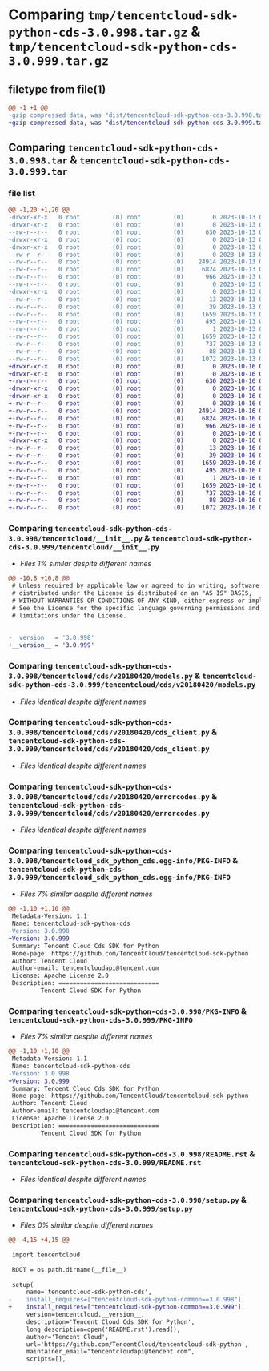 # Comparing `tmp/tencentcloud-sdk-python-cds-3.0.998.tar.gz` & `tmp/tencentcloud-sdk-python-cds-3.0.999.tar.gz`

## filetype from file(1)

```diff
@@ -1 +1 @@
-gzip compressed data, was "dist/tencentcloud-sdk-python-cds-3.0.998.tar", last modified: Fri Oct 13 00:23:10 2023, max compression
+gzip compressed data, was "dist/tencentcloud-sdk-python-cds-3.0.999.tar", last modified: Mon Oct 16 00:22:21 2023, max compression
```

## Comparing `tencentcloud-sdk-python-cds-3.0.998.tar` & `tencentcloud-sdk-python-cds-3.0.999.tar`

### file list

```diff
@@ -1,20 +1,20 @@
-drwxr-xr-x   0 root         (0) root         (0)        0 2023-10-13 00:23:10.000000 tencentcloud-sdk-python-cds-3.0.998/
-drwxr-xr-x   0 root         (0) root         (0)        0 2023-10-13 00:23:10.000000 tencentcloud-sdk-python-cds-3.0.998/tencentcloud/
--rw-r--r--   0 root         (0) root         (0)      630 2023-10-13 00:23:10.000000 tencentcloud-sdk-python-cds-3.0.998/tencentcloud/__init__.py
-drwxr-xr-x   0 root         (0) root         (0)        0 2023-10-13 00:23:10.000000 tencentcloud-sdk-python-cds-3.0.998/tencentcloud/cds/
-drwxr-xr-x   0 root         (0) root         (0)        0 2023-10-13 00:23:10.000000 tencentcloud-sdk-python-cds-3.0.998/tencentcloud/cds/v20180420/
--rw-r--r--   0 root         (0) root         (0)        0 2023-10-13 00:23:10.000000 tencentcloud-sdk-python-cds-3.0.998/tencentcloud/cds/v20180420/__init__.py
--rw-r--r--   0 root         (0) root         (0)    24914 2023-10-13 00:23:10.000000 tencentcloud-sdk-python-cds-3.0.998/tencentcloud/cds/v20180420/models.py
--rw-r--r--   0 root         (0) root         (0)     6824 2023-10-13 00:23:10.000000 tencentcloud-sdk-python-cds-3.0.998/tencentcloud/cds/v20180420/cds_client.py
--rw-r--r--   0 root         (0) root         (0)      966 2023-10-13 00:23:10.000000 tencentcloud-sdk-python-cds-3.0.998/tencentcloud/cds/v20180420/errorcodes.py
--rw-r--r--   0 root         (0) root         (0)        0 2023-10-13 00:23:10.000000 tencentcloud-sdk-python-cds-3.0.998/tencentcloud/cds/__init__.py
-drwxr-xr-x   0 root         (0) root         (0)        0 2023-10-13 00:23:10.000000 tencentcloud-sdk-python-cds-3.0.998/tencentcloud_sdk_python_cds.egg-info/
--rw-r--r--   0 root         (0) root         (0)       13 2023-10-13 00:23:10.000000 tencentcloud-sdk-python-cds-3.0.998/tencentcloud_sdk_python_cds.egg-info/top_level.txt
--rw-r--r--   0 root         (0) root         (0)       39 2023-10-13 00:23:10.000000 tencentcloud-sdk-python-cds-3.0.998/tencentcloud_sdk_python_cds.egg-info/requires.txt
--rw-r--r--   0 root         (0) root         (0)     1659 2023-10-13 00:23:10.000000 tencentcloud-sdk-python-cds-3.0.998/tencentcloud_sdk_python_cds.egg-info/PKG-INFO
--rw-r--r--   0 root         (0) root         (0)      495 2023-10-13 00:23:10.000000 tencentcloud-sdk-python-cds-3.0.998/tencentcloud_sdk_python_cds.egg-info/SOURCES.txt
--rw-r--r--   0 root         (0) root         (0)        1 2023-10-13 00:23:10.000000 tencentcloud-sdk-python-cds-3.0.998/tencentcloud_sdk_python_cds.egg-info/dependency_links.txt
--rw-r--r--   0 root         (0) root         (0)     1659 2023-10-13 00:23:10.000000 tencentcloud-sdk-python-cds-3.0.998/PKG-INFO
--rw-r--r--   0 root         (0) root         (0)      737 2023-10-13 00:23:10.000000 tencentcloud-sdk-python-cds-3.0.998/README.rst
--rw-r--r--   0 root         (0) root         (0)       88 2023-10-13 00:23:10.000000 tencentcloud-sdk-python-cds-3.0.998/setup.cfg
--rw-r--r--   0 root         (0) root         (0)     1072 2023-10-13 00:23:10.000000 tencentcloud-sdk-python-cds-3.0.998/setup.py
+drwxr-xr-x   0 root         (0) root         (0)        0 2023-10-16 00:22:21.000000 tencentcloud-sdk-python-cds-3.0.999/
+drwxr-xr-x   0 root         (0) root         (0)        0 2023-10-16 00:22:21.000000 tencentcloud-sdk-python-cds-3.0.999/tencentcloud/
+-rw-r--r--   0 root         (0) root         (0)      630 2023-10-16 00:22:21.000000 tencentcloud-sdk-python-cds-3.0.999/tencentcloud/__init__.py
+drwxr-xr-x   0 root         (0) root         (0)        0 2023-10-16 00:22:21.000000 tencentcloud-sdk-python-cds-3.0.999/tencentcloud/cds/
+drwxr-xr-x   0 root         (0) root         (0)        0 2023-10-16 00:22:21.000000 tencentcloud-sdk-python-cds-3.0.999/tencentcloud/cds/v20180420/
+-rw-r--r--   0 root         (0) root         (0)        0 2023-10-16 00:22:21.000000 tencentcloud-sdk-python-cds-3.0.999/tencentcloud/cds/v20180420/__init__.py
+-rw-r--r--   0 root         (0) root         (0)    24914 2023-10-16 00:22:21.000000 tencentcloud-sdk-python-cds-3.0.999/tencentcloud/cds/v20180420/models.py
+-rw-r--r--   0 root         (0) root         (0)     6824 2023-10-16 00:22:21.000000 tencentcloud-sdk-python-cds-3.0.999/tencentcloud/cds/v20180420/cds_client.py
+-rw-r--r--   0 root         (0) root         (0)      966 2023-10-16 00:22:21.000000 tencentcloud-sdk-python-cds-3.0.999/tencentcloud/cds/v20180420/errorcodes.py
+-rw-r--r--   0 root         (0) root         (0)        0 2023-10-16 00:22:21.000000 tencentcloud-sdk-python-cds-3.0.999/tencentcloud/cds/__init__.py
+drwxr-xr-x   0 root         (0) root         (0)        0 2023-10-16 00:22:21.000000 tencentcloud-sdk-python-cds-3.0.999/tencentcloud_sdk_python_cds.egg-info/
+-rw-r--r--   0 root         (0) root         (0)       13 2023-10-16 00:22:21.000000 tencentcloud-sdk-python-cds-3.0.999/tencentcloud_sdk_python_cds.egg-info/top_level.txt
+-rw-r--r--   0 root         (0) root         (0)       39 2023-10-16 00:22:21.000000 tencentcloud-sdk-python-cds-3.0.999/tencentcloud_sdk_python_cds.egg-info/requires.txt
+-rw-r--r--   0 root         (0) root         (0)     1659 2023-10-16 00:22:21.000000 tencentcloud-sdk-python-cds-3.0.999/tencentcloud_sdk_python_cds.egg-info/PKG-INFO
+-rw-r--r--   0 root         (0) root         (0)      495 2023-10-16 00:22:21.000000 tencentcloud-sdk-python-cds-3.0.999/tencentcloud_sdk_python_cds.egg-info/SOURCES.txt
+-rw-r--r--   0 root         (0) root         (0)        1 2023-10-16 00:22:21.000000 tencentcloud-sdk-python-cds-3.0.999/tencentcloud_sdk_python_cds.egg-info/dependency_links.txt
+-rw-r--r--   0 root         (0) root         (0)     1659 2023-10-16 00:22:21.000000 tencentcloud-sdk-python-cds-3.0.999/PKG-INFO
+-rw-r--r--   0 root         (0) root         (0)      737 2023-10-16 00:22:21.000000 tencentcloud-sdk-python-cds-3.0.999/README.rst
+-rw-r--r--   0 root         (0) root         (0)       88 2023-10-16 00:22:21.000000 tencentcloud-sdk-python-cds-3.0.999/setup.cfg
+-rw-r--r--   0 root         (0) root         (0)     1072 2023-10-16 00:22:21.000000 tencentcloud-sdk-python-cds-3.0.999/setup.py
```

### Comparing `tencentcloud-sdk-python-cds-3.0.998/tencentcloud/__init__.py` & `tencentcloud-sdk-python-cds-3.0.999/tencentcloud/__init__.py`

 * *Files 1% similar despite different names*

```diff
@@ -10,8 +10,8 @@
 # Unless required by applicable law or agreed to in writing, software
 # distributed under the License is distributed on an "AS IS" BASIS,
 # WITHOUT WARRANTIES OR CONDITIONS OF ANY KIND, either express or implied.
 # See the License for the specific language governing permissions and
 # limitations under the License.
 
 
-__version__ = '3.0.998'
+__version__ = '3.0.999'
```

### Comparing `tencentcloud-sdk-python-cds-3.0.998/tencentcloud/cds/v20180420/models.py` & `tencentcloud-sdk-python-cds-3.0.999/tencentcloud/cds/v20180420/models.py`

 * *Files identical despite different names*

### Comparing `tencentcloud-sdk-python-cds-3.0.998/tencentcloud/cds/v20180420/cds_client.py` & `tencentcloud-sdk-python-cds-3.0.999/tencentcloud/cds/v20180420/cds_client.py`

 * *Files identical despite different names*

### Comparing `tencentcloud-sdk-python-cds-3.0.998/tencentcloud/cds/v20180420/errorcodes.py` & `tencentcloud-sdk-python-cds-3.0.999/tencentcloud/cds/v20180420/errorcodes.py`

 * *Files identical despite different names*

### Comparing `tencentcloud-sdk-python-cds-3.0.998/tencentcloud_sdk_python_cds.egg-info/PKG-INFO` & `tencentcloud-sdk-python-cds-3.0.999/tencentcloud_sdk_python_cds.egg-info/PKG-INFO`

 * *Files 7% similar despite different names*

```diff
@@ -1,10 +1,10 @@
 Metadata-Version: 1.1
 Name: tencentcloud-sdk-python-cds
-Version: 3.0.998
+Version: 3.0.999
 Summary: Tencent Cloud Cds SDK for Python
 Home-page: https://github.com/TencentCloud/tencentcloud-sdk-python
 Author: Tencent Cloud
 Author-email: tencentcloudapi@tencent.com
 License: Apache License 2.0
 Description: ============================
         Tencent Cloud SDK for Python
```

### Comparing `tencentcloud-sdk-python-cds-3.0.998/PKG-INFO` & `tencentcloud-sdk-python-cds-3.0.999/PKG-INFO`

 * *Files 7% similar despite different names*

```diff
@@ -1,10 +1,10 @@
 Metadata-Version: 1.1
 Name: tencentcloud-sdk-python-cds
-Version: 3.0.998
+Version: 3.0.999
 Summary: Tencent Cloud Cds SDK for Python
 Home-page: https://github.com/TencentCloud/tencentcloud-sdk-python
 Author: Tencent Cloud
 Author-email: tencentcloudapi@tencent.com
 License: Apache License 2.0
 Description: ============================
         Tencent Cloud SDK for Python
```

### Comparing `tencentcloud-sdk-python-cds-3.0.998/README.rst` & `tencentcloud-sdk-python-cds-3.0.999/README.rst`

 * *Files identical despite different names*

### Comparing `tencentcloud-sdk-python-cds-3.0.998/setup.py` & `tencentcloud-sdk-python-cds-3.0.999/setup.py`

 * *Files 0% similar despite different names*

```diff
@@ -4,15 +4,15 @@
 
 import tencentcloud
 
 ROOT = os.path.dirname(__file__)
 
 setup(
     name='tencentcloud-sdk-python-cds',
-    install_requires=["tencentcloud-sdk-python-common==3.0.998"],
+    install_requires=["tencentcloud-sdk-python-common==3.0.999"],
     version=tencentcloud.__version__,
     description='Tencent Cloud Cds SDK for Python',
     long_description=open('README.rst').read(),
     author='Tencent Cloud',
     url='https://github.com/TencentCloud/tencentcloud-sdk-python',
     maintainer_email="tencentcloudapi@tencent.com",
     scripts=[],
```

